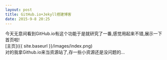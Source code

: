 ```yaml
---
layout: post
title: GitHub.io+Jekyll搭建博客
date: 2015-9-8 20:25
---
```


今天无意间看到GitHub.io有这个功能于是就研究了一番,感觉用起来不错,展示一下首页啦!   
[主页]({{ site.baseurl }}/images/index.png)   
对的我拿Github.io来当资源站了,存一些小资源还是没问题的...   